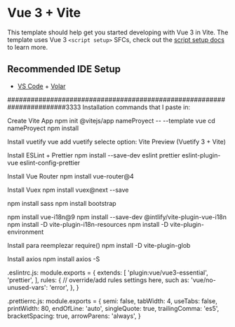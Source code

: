 # Vue 3 + Vite

This template should help get you started developing with Vue 3 in Vite. The template uses Vue 3 `<script setup>` SFCs, check out the [script setup docs](https://v3.vuejs.org/api/sfc-script-setup.html#sfc-script-setup) to learn more.

## Recommended IDE Setup

- [VS Code](https://code.visualstudio.com/) + [Volar](https://marketplace.visualstudio.com/items?itemName=Vue.volar)

#######################################################################3333
Installation commands that I paste in:

Create Vite App
npm init @vitejs/app nameProyect -- --template vue
cd nameProyect 
npm install

Install vuetify
vue add vuetify
selecte option: Vite Preview (Vuetify 3 + Vite)

Install ESLint + Prettier
npm install --save-dev eslint prettier eslint-plugin-vue eslint-config-prettier

Install Vue Router
npm install vue-router@4


Install Vuex
npm install vuex@next --save

npm install sass
npm install bootstrap

npm install vue-i18n@9
npm install --save-dev @intlify/vite-plugin-vue-i18n
npm install -D vite-plugin-i18n-resources
npm install -D vite-plugin-environment

Install para reemplezar require()
npm install -D vite-plugin-glob

Install axios
npm install axios -S

.eslintrc.js:
module.exports = {
extends: [
  'plugin:vue/vue3-essential',
  'prettier',
],
rules: {
  // override/add rules settings here, such as:
  'vue/no-unused-vars': 'error',
},
}

.prettierrc.js:
module.exports = {
    semi: false,
    tabWidth: 4,
    useTabs: false,
    printWidth: 80,
    endOfLine: 'auto',
    singleQuote: true,
    trailingComma: 'es5',
    bracketSpacing: true,
    arrowParens: 'always',
  }
